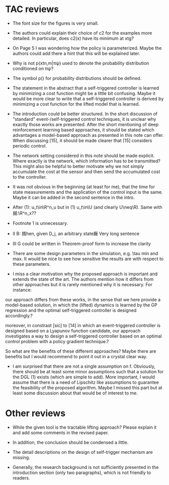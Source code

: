 # TAC reviews

- The font size for the figures is very small.
- The authors could explain their choice of c2 for the examples more detailed. In particular,
does c2(x) have its minimum at xtg?
- On Page 5 I was wondering how the policy is parameterized. Maybe the authors could add
there a hint that this will be explained later.
- Why is not p(xtn,m|πψ) used to denote the probability distribution conditioned on πψ?
- The symbol p() for probability distributions should be defined.
- The statement in the abstract that a self-triggered controller is learned by minimizing a
cost function might be a little bit confusing. Maybe it would be more clear to write that a
self-triggered controller is derived by minimizing a cost function for the lifted model that is
learned.
- The introduction could be better structured. In the short discussion
of "standard" event-/self-triggered control techniques, it is unclear
why exactly those works are presented. After the short mentioning of
deep reinforcement learning based approaches, it should be stated which
advantages a model-based approach as presented in this note can offer.
When discussing [15], it should be made clearer that [15] considers
periodic control.
- The network setting considered in this note should be made explicit.
Where exactly is the network, which information has to be transmitted?
This might also be helpful to better motivate why we not simply
accumulate the cost at the sensor and then send the accumulated cost to
the controller.
- It was not obvious in the beginning (at least for me), that the time
for state measurements and the application of the control input is the
same. Maybe it can be added in the second sentence in the intro.
- After (1): u_t\in\R^n_u but in (1) u_t\in\U (and clearly U\neq\R).
Same with 揻:\R^n_x??
- Footnote 1 is unnecessary.
- II B: 揟hen, given D_j, an arbitrary state厰 Very long sentence
- III G could be written in Theorem-proof form to increase the clarity
- There are some design parameters in the simulation, e.g. \tau min and
max. It would be nice to see how sensitive the results are with respect
to these parameters.

- I miss a clear motivation why the proposed approach is important and
extends the state of the art. The authors mention how it differs from
other approaches but it is rarely mentioned why it is necessary. For
instance: 

our approach differs from these works, in the sense that we here
provide a model-based solution, in which the (lifted) dynamics is
learned by the GP regression and the optimal self-triggered controller
is designed accordingly.?

moreover, in constrast [sic] to [14] in which an event-triggered
controller is designed based on a Lyapunov function candidate, our
approach investigates a way to design a self-triggered controller based
on an optimal control problem with a policy gradient technique.?

So what are the benefits of these different approaches? Maybe there are
benefits but I would recommend to point it out in a crystal clear way.

- I am surprised that there are not a single assumption on f.
Obviously, there should be at least some minor assumptions such that a
solution for the DGL (1) exists (which are simple to add). More
important, I would assume that there is a need of Lipschitz like
assumptions to guarantee the feasibility of the proposed algorithm.
Maybe I missed this part but at least some discussion about that would
be of interest to me.
# Other reviews

- While the given tool is the tractable lifting approach?  Please explain it and add some comments in the revised paper.

- In addition, the conclusion should be condensed a little.

- The detail descriptions on the design of self-trigger mechanism are missing.

- Generally, the research background is not sufficiently presented in the introduction section (only two paragraphs), which is not friendly to readers.
